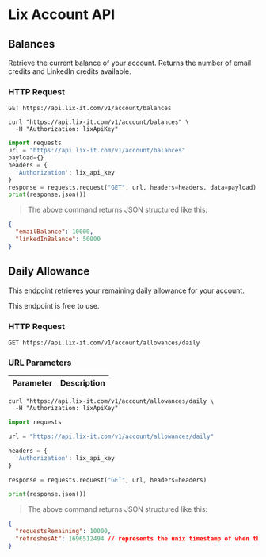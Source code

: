 # Lix Account API

## Balances

Retrieve the current balance of your account. Returns the number of email credits and LinkedIn credits available.

### HTTP Request

`GET https://api.lix-it.com/v1/account/balances`


```shell
curl "https://api.lix-it.com/v1/account/balances" \
  -H "Authorization: lixApiKey"
```

```python
import requests
url = "https://api.lix-it.com/v1/account/balances"
payload={}
headers = {
  'Authorization': lix_api_key
}
response = requests.request("GET", url, headers=headers, data=payload)
print(response.json())
```

> The above command returns JSON structured like this:

```json
{
  "emailBalance": 10000,
  "linkedInBalance": 50000
}
```

## Daily Allowance

This endpoint retrieves your remaining daily allowance for your account.

<aside class="notice">
This endpoint is free to use.
</aside>

### HTTP Request

`GET https://api.lix-it.com/v1/account/allowances/daily`

### URL Parameters

Parameter | Description
--------- | -----------

```shell
curl "https://api.lix-it.com/v1/account/allowances/daily \
  -H "Authorization: lixApiKey"
```

```python
import requests

url = "https://api.lix-it.com/v1/account/allowances/daily"

headers = {
  'Authorization': lix_api_key
}

response = requests.request("GET", url, headers=headers)

print(response.json())
```

> The above command returns JSON structured like this:
```json
{
  "requestsRemaining": 10000,
  "refreshesAt": 1696512494 // represents the unix timestamp of when the daily allowance will refresh
}
```
